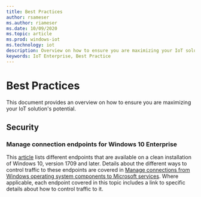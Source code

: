 ```yaml
---
title: Best Practices
author: rsameser
ms.author: riameser
ms.date: 10/09/2020
ms.topic: article
ms.prod: windows-iot
ms.technology: iot
description: Overview on how to ensure you are maximizing your IoT solution's potential.
keywords: IoT Enterprise, Best Practice
---
```


# Best Practices
This document provides an overview on how to ensure you are maximizing your IoT solution's potential.

## Security

### Manage connection endpoints for Windows 10 Enterprise
This [article](https://docs.microsoft.com/windows/privacy/manage-windows-1809-endpoints) lists different endpoints that are available on a clean installation of Windows 10, version 1709 and later. Details about the different ways to control traffic to these endpoints are covered in [Manage connections from Windows operating system components to Microsoft services](https://docs.microsoft.com/windows/privacy/manage-connections-from-windows-operating-system-components-to-microsoft-services). Where applicable, each endpoint covered in this topic includes a link to specific details about how to control traffic to it.
